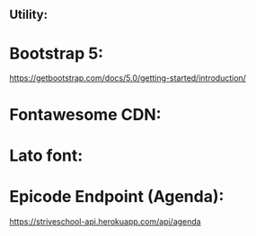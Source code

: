 ## Utility:

# Bootstrap 5:
https://getbootstrap.com/docs/5.0/getting-started/introduction/

# Fontawesome CDN:
<script src="https://kit.fontawesome.com/e5a2b2fa25.js" crossorigin="anonymous"></script>

# Lato font:
<link rel="preconnect" href="https://fonts.googleapis.com">
<link rel="preconnect" href="https://fonts.gstatic.com" crossorigin>
<link href="https://fonts.googleapis.com/css2?family=Lato:ital,wght@0,100;0,300;0,400;0,700;0,900;1,100;1,300;1,400;1,700;1,900&display=swap" rel="stylesheet">    
<link rel="stylesheet" href="https://fonts.googleapis.com/css2?family=Material+Symbols+Outlined:opsz,wght,FILL,GRAD@20..48,100..700,0..1,-50..200" /> 

# Epicode Endpoint (Agenda):
https://striveschool-api.herokuapp.com/api/agenda



